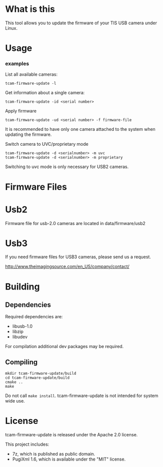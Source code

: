 

# What is this

This tool allows you to update the firmware of your TIS USB camera under Linux.

# Usage

### examples

List all available cameras:

```
tcam-firmware-update -l
```

Get information about a single camera:

```
tcam-firmware-update -id <serial number>
```

Apply firmware

```
tcam-firmware-update -ud <serial number> -f firmware-file
```
It is recommended to have only one camera attached to the system when updating the firmware.

Switch camera to UVC/proprietary mode

```
tcam-firmware-update -d <serialnumber> -m uvc
tcam-firmware-update -d <serialnumber> -m proprietary
```

Switching to uvc mode is only necessary for USB2 cameras.

# Firmware Files

# Usb2

Firmware file for usb-2.0 cameras are located in data/firmware/usb2

# Usb3

If you need firmware files for USB3 cameras,
please send us a request.

http://www.theimagingsource.com/en_US/company/contact/

# Building

## Dependencies

Required dependencies are:

- libusb-1.0
- libzip
- libudev

For compilation additional dev packages may be required.

## Compiling

```
mkdir tcam-firmware-update/build
cd tcam-firmware-update/build
cmake ..
make
```

Do not call `make install`.
tcam-firmware-update is not intended for system wide use.


# License

tcam-firmware-update is released under the Apache 2.0 license.

This project includes:
- 7z, which is published as public domain.
- PugiXml 1.6, which is available under the "MIT" license.
